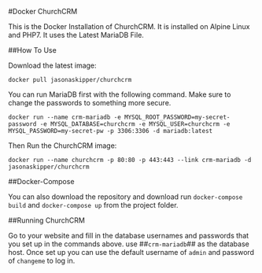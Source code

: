 #Docker ChurchCRM

This is the Docker Installation of ChurchCRM. It is installed on Alpine Linux and PHP7. It uses the Latest MariaDB File. 

##How To Use

Download the latest image:

``docker pull jasonaskipper/churchcrm``

You can run MariaDB first with the following command. Make sure to change the passwords to something more secure.

``docker run --name crm-mariadb -e MYSQL_ROOT_PASSWORD=my-secret-password -e MYSQL_DATABASE=churchcrm -e MYSQL_USER=churchcrm -e MYSQL_PASSWORD=my-secret-pw -p 3306:3306 -d mariadb:latest``

Then Run the ChurchCRM image:

``docker run --name churchcrm -p 80:80 -p 443:443 --link crm-mariadb -d jasonaskipper/churchcrm``

##Docker-Compose

You can also download the repository and download run ``docker-compose build`` and ``docker-compose up`` from the project folder.

##Running ChurchCRM

Go to your website and fill in the database usernames and passwords that you set up in the commands above. use ##``crm-mariadb``## as the database host. Once set up you can use the default username of ``admin`` and password of ``changeme`` to log in.
